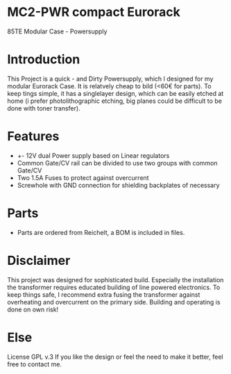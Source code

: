 # MC2-PWR compact Eurorack 
85TE Modular Case - Powersupply

# Introduction 
This Project is a quick - and Dirty Powersupply, which I designed for my modular Eurorack Case. It is relatvely cheap to bild (<60€ for parts). 
To keep tings simple, it has a singlelayer design, which can be easily etched at home (i prefer photolithographic etching, big planes could be difficult to be done with toner transfer). 

# Features 
* +- 12V dual Power supply based on Linear regulators 
* Common Gate/CV rail can be divided to use two groups with common Gate/CV
* Two 1.5A Fuses to protect against overcurrent 
* Screwhole with GND connection for shielding backplates of necessary 

# Parts 
* Parts are ordered from Reichelt, a BOM is included in files. 

# Disclaimer 
This project was designed for sophisticated build. Especially the installation the transformer requires educated building of line powered electronics. To keep things safe, I recommend extra fusing the transformer against overheating and overcurrent on the primary side. Building and operating is done on own risk! 

# Else 
License GPL v.3
If you like the design or feel the need to make it better, feel free to contact me. 
